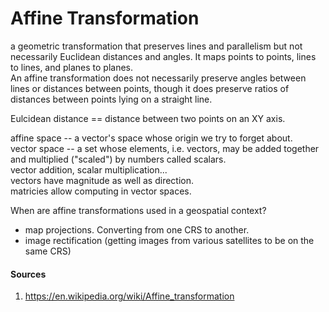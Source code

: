 # Affine Transformation 

a geometric transformation that preserves lines and parallelism but not necessarily Euclidean distances and angles. 
It maps points to points, lines to lines, and planes to planes.  
An affine transformation does not necessarily preserve angles between lines or distances between points, though it does preserve ratios of distances between points lying on a straight line.  

Eulcidean distance == distance between two points on an XY axis.

affine space -- a vector's space whose origin we try to forget about.  
vector space -- a set whose elements, i.e. vectors, may be added together and multiplied ("scaled") by numbers called scalars.  
vector addition, scalar multiplication...  
vectors have magnitude as well as direction.  
matricies allow computing in vector spaces.  

When are affine transformations used in a geospatial context?  
- map projections. Converting from one CRS to another.  
- image rectification (getting images from various satellites to be on the same CRS)


#### Sources 

1. https://en.wikipedia.org/wiki/Affine_transformation

